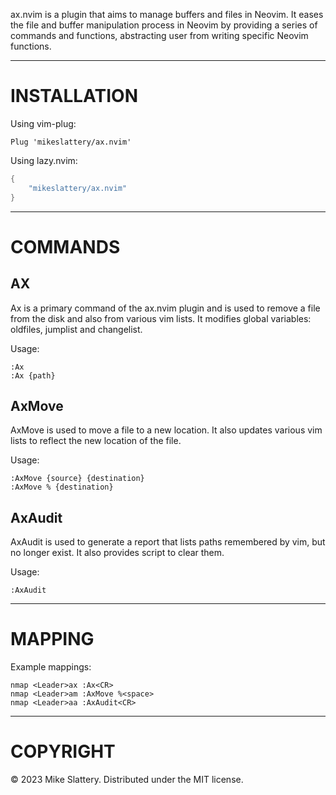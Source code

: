 ax.nvim is a plugin that aims to manage buffers and files in Neovim. It eases the file and buffer manipulation process in Neovim by providing a series of commands and functions, abstracting user from writing specific Neovim functions.

---

# INSTALLATION

Using vim-plug:

```vim
Plug 'mikeslattery/ax.nvim'
```

Using lazy.nvim:

```lua
{
    "mikeslattery/ax.nvim"
}
```

---

# COMMANDS

## AX

Ax is a primary command of the ax.nvim plugin and is used to remove a file from the disk and also from various vim lists. It modifies global variables: oldfiles, jumplist and changelist.

Usage:

```vim
:Ax
:Ax {path}
```

## AxMove

AxMove is used to move a file to a new location. It also updates various vim lists to reflect the new location of the file.

Usage:

```vim
:AxMove {source} {destination}
:AxMove % {destination}
```

## AxAudit

AxAudit is used to generate a report that lists paths remembered by vim, but no longer exist. It also provides script to clear them.

Usage:

```vim
:AxAudit
```

---

# MAPPING

Example mappings:

```vim
nmap <Leader>ax :Ax<CR>
nmap <Leader>am :AxMove %<space>
nmap <Leader>aa :AxAudit<CR>
```

---

# COPYRIGHT

© 2023 Mike Slattery. Distributed under the MIT license.
